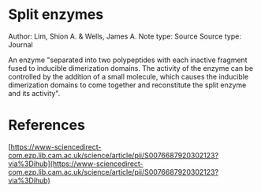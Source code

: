 # Split enzymes

Author: Lim, Shion A. & Wells, James A.
Note type: Source
Source type: Journal

An enzyme "separated into two polypeptides with each inactive fragment fused to inducible dimerization domains. The activity of the enzyme can be controlled by the addition of a small molecule, which causes the inducible dimerization domains to come together and reconstitute the split enzyme and its activity". 

# References

[https://www-sciencedirect-com.ezp.lib.cam.ac.uk/science/article/pii/S0076687920302123?via%3Dihub](https://www-sciencedirect-com.ezp.lib.cam.ac.uk/science/article/pii/S0076687920302123?via%3Dihub)